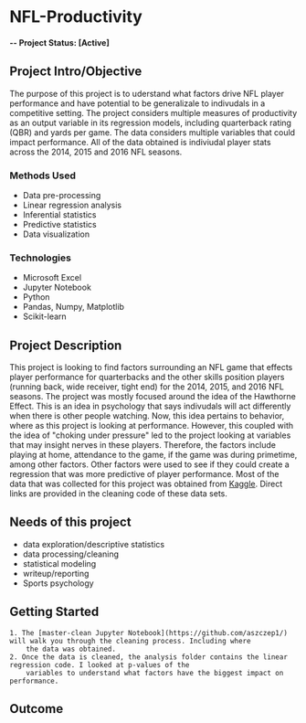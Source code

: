 # NFL-Productivity


#### -- Project Status: [Active]

## Project Intro/Objective
The purpose of this project is to uderstand what factors drive NFL player performance and have potential to be generalizale to indivudals in a competitive setting. The project considers multiple measures of productivity as an output variable in its regression models, including quarterback rating (QBR) and yards per game. The data considers multiple variables that could impact performance. All of the data obtained is indiviudal player stats across the 2014, 2015 and 2016 NFL seasons. 


### Methods Used
* Data pre-processing
* Linear regression analysis
* Inferential statistics
* Predictive statistics
* Data visualization 

### Technologies
* Microsoft Excel
* Jupyter Notebook
* Python
* Pandas, Numpy, Matplotlib
* Scikit-learn

## Project Description
This project is looking to find factors surrounding an NFL game that effects player performance for quarterbacks and the other skills position players (running back, wide receiver, tight end) for the 2014, 2015, and 2016 NFL seasons. The project was mostly focused around the idea of the Hawthorne Effect. This is an idea in psychology that says indivudals will act differently when there is other people watching. Now, this idea pertains to behavior, where as this project is looking at performance. However, this coupled with the idea of "choking under pressure" led to the project looking at variables that may insight nerves in these players. Therefore, the factors include playing at home, attendance to the game, if the game was during primetime, among other factors. Other factors were used to see if they could create a regression that was more predictive of player performance. Most of the data that was collected for this project was obtained from [Kaggle](kaggle.com). Direct links are provided in the cleaning code of these data sets. 

## Needs of this project

- data exploration/descriptive statistics
- data processing/cleaning
- statistical modeling
- writeup/reporting
- Sports psychology
  

## Getting Started
    1. The [master-clean Jupyter Notebook](https://github.com/aszczep1/) will walk you through the cleaning process. Including where 
        the data was obtained. 
    2. Once the data is cleaned, the analysis folder contains the linear regression code. I looked at p-values of the 
        variables to understand what factors have the biggest impact on performance. 


## Outcome 




